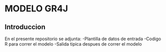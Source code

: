 # MODELO GR4J

## Introduccion
En el presente repositorio se adjunta:
-Plantilla de datos de entrada
-Codigo R para correr el modelo
-Salida tipica despues de correr el modelo
